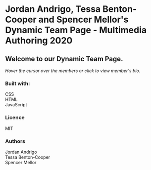 # Jordan Andrigo, Tessa Benton-Cooper and Spencer Mellor's Dynamic Team Page - Multimedia Authoring 2020

## Welcome to our Dynamic Team Page.

*Hover the cursor over the members or click to view member's bio.*

### Built with:
CSS\
HTML\
JavaScript

### Licence
MIT

### Authors
Jordan Andrigo\
Tessa Benton-Cooper\
Spencer Mellor